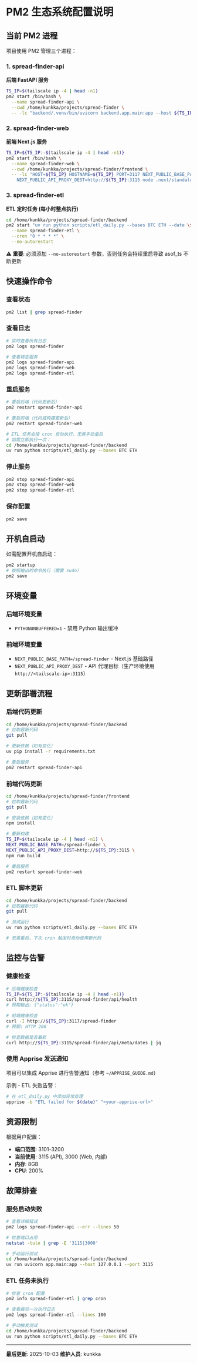 # PM2 生态系统配置说明

## 当前 PM2 进程

项目使用 PM2 管理三个进程：

### 1. spread-finder-api
**后端 FastAPI 服务**
```bash
TS_IP=$(tailscale ip -4 | head -n1)
pm2 start /bin/bash \
  --name spread-finder-api \
  --cwd /home/kunkka/projects/spread-finder \
  -- -lc "backend/.venv/bin/uvicorn backend.app.main:app --host ${TS_IP} --port 3115 --workers 2 --root-path /spread-finder"
```

### 2. spread-finder-web
**前端 Next.js 服务**
```bash
TS_IP=${TS_IP:-$(tailscale ip -4 | head -n1)}
pm2 start /bin/bash \
  --name spread-finder-web \
  --cwd /home/kunkka/projects/spread-finder/frontend \
  -- -lc "HOST=${TS_IP} HOSTNAME=${TS_IP} PORT=3117 NEXT_PUBLIC_BASE_PATH=/spread-finder \
    NEXT_PUBLIC_API_PROXY_DEST=http://${TS_IP}:3115 node .next/standalone/server.js"
```

### 3. spread-finder-etl
**ETL 定时任务 (每小时整点执行)**
```bash
cd /home/kunkka/projects/spread-finder/backend
pm2 start "uv run python scripts/etl_daily.py --bases BTC ETH --date \$(date -u +%Y-%m-%d)" \
  --name spread-finder-etl \
  --cron "0 * * * *" \
  --no-autorestart
```
⚠️ **重要**: 必须添加 `--no-autorestart` 参数，否则任务会持续重启导致 asof_ts 不断更新

## 快速操作命令

### 查看状态
```bash
pm2 list | grep spread-finder
```

### 查看日志
```bash
# 实时查看所有日志
pm2 logs spread-finder

# 查看特定服务
pm2 logs spread-finder-api
pm2 logs spread-finder-web
pm2 logs spread-finder-etl
```

### 重启服务
```bash
# 重启后端（代码更新后）
pm2 restart spread-finder-api

# 重启前端（代码或构建更新后）
pm2 restart spread-finder-web

# ETL 任务会按 cron 自动执行，无需手动重启
# 如需立即执行一次：
cd /home/kunkka/projects/spread-finder/backend
uv run python scripts/etl_daily.py --bases BTC ETH
```

### 停止服务
```bash
pm2 stop spread-finder-api
pm2 stop spread-finder-web
pm2 stop spread-finder-etl
```

### 保存配置
```bash
pm2 save
```

## 开机自启动

如需配置开机自启动：
```bash
pm2 startup
# 按照输出的命令执行（需要 sudo）
pm2 save
```

## 环境变量

### 后端环境变量
- `PYTHONUNBUFFERED=1` - 禁用 Python 输出缓冲

### 前端环境变量
- `NEXT_PUBLIC_BASE_PATH=/spread-finder` - Next.js 基础路径
- `NEXT_PUBLIC_API_PROXY_DEST` - API 代理目标（生产环境使用 `http://<tailscale-ip>:3115`）

## 更新部署流程

### 后端代码更新
```bash
cd /home/kunkka/projects/spread-finder/backend
# 拉取最新代码
git pull

# 更新依赖（如有变化）
uv pip install -r requirements.txt

# 重启服务
pm2 restart spread-finder-api
```

### 前端代码更新
```bash
cd /home/kunkka/projects/spread-finder/frontend
# 拉取最新代码
git pull

# 安装依赖（如有变化）
npm install

# 重新构建
TS_IP=$(tailscale ip -4 | head -n1) \
NEXT_PUBLIC_BASE_PATH=/spread-finder \
NEXT_PUBLIC_API_PROXY_DEST=http://${TS_IP}:3115 \
npm run build

# 重启服务
pm2 restart spread-finder-web
```

### ETL 脚本更新
```bash
cd /home/kunkka/projects/spread-finder/backend
# 拉取最新代码
git pull

# 测试运行
uv run python scripts/etl_daily.py --bases BTC ETH

# 无需重启，下次 cron 触发时自动使用新代码
```

## 监控与告警

### 健康检查
```bash
# 后端健康检查
TS_IP=${TS_IP:-$(tailscale ip -4 | head -n1)}
curl http://${TS_IP}:3115/spread-finder/api/health
# 预期输出: {"status":"ok"}

# 前端健康检查
curl -I http://${TS_IP}:3117/spread-finder
# 预期: HTTP 200

# 检查数据是否最新
curl http://${TS_IP}:3115/spread-finder/api/meta/dates | jq
```

### 使用 Apprise 发送通知
项目可以集成 Apprise 进行告警通知（参考 `~/APPRISE_GUIDE.md`）

示例 - ETL 失败告警：
```bash
# 在 etl_daily.py 中添加异常处理
apprise -b "ETL failed for $(date)" "<your-apprise-url>"
```

## 资源限制

根据用户配置：
- **端口范围**: 3101-3200
- **当前使用**: 3115 (API), 3000 (Web, 内部)
- **内存**: 8GB
- **CPU**: 200%

## 故障排查

### 服务启动失败
```bash
# 查看详细错误
pm2 logs spread-finder-api --err --lines 50

# 检查端口占用
netstat -tuln | grep -E '3115|3000'

# 手动运行测试
cd /home/kunkka/projects/spread-finder/backend
uv run uvicorn app.main:app --host 127.0.0.1 --port 3115
```

### ETL 任务未执行
```bash
# 检查 cron 配置
pm2 info spread-finder-etl | grep cron

# 查看最后一次执行日志
pm2 logs spread-finder-etl --lines 100

# 手动触发测试
cd /home/kunkka/projects/spread-finder/backend
uv run python scripts/etl_daily.py --bases BTC ETH
```

---

**最后更新**: 2025-10-03
**维护人员**: kunkka
